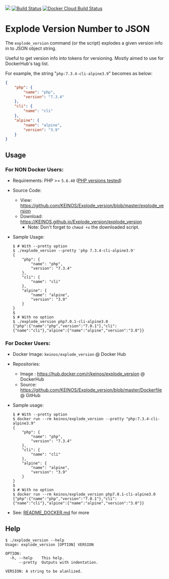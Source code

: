[![](https://images.microbadger.com/badges/image/keinos/explode_version.svg)](https://microbadger.com/images/keinos/explode_version "View detailed image info on microbadger.com") [![Build Status](https://travis-ci.org/KEINOS/Explode_version.svg?branch=master)](https://travis-ci.org/KEINOS/Explode_version) [![Docker Cloud Build Status](https://img.shields.io/docker/cloud/build/keinos/explode_version.svg)](https://hub.docker.com/r/keinos/explode_version)

# Explode Version Number to JSON

The `explode_version` command (or the script) explodes a given version info in to JSON object string.

Useful to get version info into tokens for versioning. Mostly aimed to use for DockerHub's tag list.

For example, the string "`php:7.3.4-cli-alpine3.9`" becomes as below:

```json
{
    "php": {
        "name": "php",
        "version": "7.3.4"
    },
    "cli": {
        "name": "cli"
    },
    "alpine": {
        "name": "alpine",
        "version": "3.9"
    }
}
```    

## Usage

### For **NON Docker Users**:

  - Requirements: PHP >= `5.6.40` ([PHP versions tested](https://travis-ci.org/KEINOS/Explode_version))
  - Source Code:
    - View: https://github.com/KEINOS/Explode_version/blob/master/explode_version
    - Download: https://KEINOS.github.io/Explode_version/explode_version
      - Note: Don't forget to `chmod +x` the downloaded script.

  - Sample Usage:

    ```shellsession
    $ # With --pretty option
    $ ./explode_version --pretty 'php 7.3.4-cli-alpine3.9'
    {
        "php": {
            "name": "php",
            "version": "7.3.4"
        },
        "cli": {
            "name": "cli"
        },
        "alpine": {
            "name": "alpine",
            "version": "3.9"
        }
    }
    $
    $ # With no option
    $ ./explode_version php7.0.1-cli-alpine3.0
    {"php":{"name":"php","version":"7.0.1"},"cli":{"name":"cli"},"alpine":{"name":"alpine","version":"3.0"}}
    ```

### For **Docker Users**:

  - Docker Image: `keinos/explode_version` @ Docker Hub
  - Repositories:
    - Image : https://hub.docker.com/r/keinos/explode_version @ DockerHub
    - Source: https://github.com/KEINOS/Explode_version/blob/master/Dockerfile @ GitHub
  - Sample usage:

    ```shellsession
    $ # With --pretty option
    $ docker run --rm keinos/explode_version --pretty "php:7.3.4-cli-alpine3.9"
    {
        "php": {
            "name": "php",
            "version": "7.3.4"
        },
        "cli": {
            "name": "cli"
        },
        "alpine": {
            "name": "alpine",
            "version": "3.9"
        }
    }
    $
    $ # With no option
    $ docker run --rm keinos/explode_version php7.0.1-cli-alpine3.0
    {"php":{"name":"php","version":"7.0.1"},"cli":{"name":"cli"},"alpine":{"name":"alpine","version":"3.0"}}
    ```

  - See: [README_DOCKER.md](https://github.com/KEINOS/Explode_version/blob/master/README_DOCKER.md) for more


## Help

```shellsession
$ ./explode_version --help
Usage: explode_version [OPTION] VERSION

OPTION:
  -h, --help    This help.
      --pretty  Outputs with indentation.

VERSION: A string to be alanlized.

```
